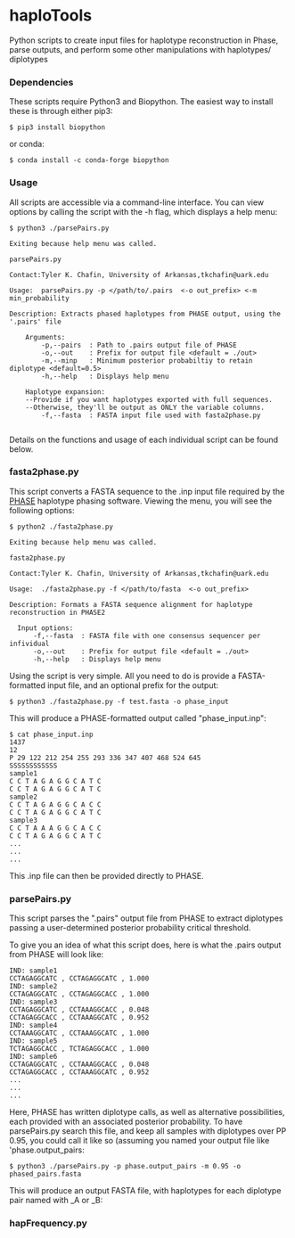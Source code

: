 # haploTools
Python scripts to create input files for haplotype reconstruction in Phase, parse outputs, and perform some other manipulations with haplotypes/ diplotypes

### Dependencies

These scripts require Python3 and Biopython. The easiest way to install these is through either pip3:

```
$ pip3 install biopython
```
or conda:
```
$ conda install -c conda-forge biopython
```

### Usage 
All scripts are accessible via a command-line interface. You can view options by calling the script with the -h flag, which displays a help menu:
```
$ python3 ./parsePairs.py

Exiting because help menu was called.

parsePairs.py

Contact:Tyler K. Chafin, University of Arkansas,tkchafin@uark.edu

Usage:  parsePairs.py -p </path/to/.pairs  <-o out_prefix> <-m min_probability

Description: Extracts phased haplotypes from PHASE output, using the '.pairs' file

	Arguments:
		-p,--pairs	: Path to .pairs output file of PHASE
		-o,--out	: Prefix for output file <default = ./out>
		-m,--minp	: Minimum posterior probabiltiy to retain diplotype <default=0.5>
		-h,--help	: Displays help menu
		
	Haplotype expansion:
	--Provide if you want haplotypes exported with full sequences.
	--Otherwise, they'll be output as ONLY the variable columns.
		-f,--fasta	: FASTA input file used with fasta2phase.py
    
  ```
  
  Details on the functions and usage of each individual script can be found below.
  
  ### fasta2phase.py
  This script converts a FASTA sequence to the .inp input file required by the [PHASE](http://stephenslab.uchicago.edu/phase/download.html) haplotype phasing software. Viewing the menu, you will see the following options:
  ```
  $ python2 ./fasta2phase.py
  
Exiting because help menu was called.

fasta2phase.py

Contact:Tyler K. Chafin, University of Arkansas,tkchafin@uark.edu

Usage:  ./fasta2phase.py -f </path/to/fasta  <-o out_prefix>

Description: Formats a FASTA sequence alignment for haplotype reconstruction in PHASE2

	Input options:
		-f,--fasta	: FASTA file with one consensus sequencer per infividual
		-o,--out	: Prefix for output file <default = ./out>
		-h,--help	: Displays help menu
  ```
  
  Using the script is very simple. All you need to do is provide a FASTA-formatted input file, and an optional prefix for the output:
  ```
  $ python3 ./fasta2phase.py -f test.fasta -o phase_input
  ```
  This will produce a PHASE-formatted output called "phase_input.inp":
  ```
  $ cat phase_input.inp
  1437
12
P 29 122 212 254 255 293 336 347 407 468 524 645
SSSSSSSSSSSS
sample1
C C T A G A G G C A T C
C C T A G A G G C A T C
sample2
C C T A G A G G C A C C
C C T A G A G G C A T C
sample3
C C T A A A G G C A C C
C C T A G A G G C A T C
...
...
...
```
This .inp file can then be provided directly to PHASE.

### parsePairs.py
This script parses the ".pairs" output file from PHASE to extract diplotypes passing a user-determined posterior probability critical threshold. 

To give you an idea of what this script does, here is what the .pairs output from PHASE will look like:
```
IND: sample1
CCTAGAGGCATC , CCTAGAGGCATC , 1.000
IND: sample2
CCTAGAGGCATC , CCTAGAGGCACC , 1.000
IND: sample3
CCTAGAGGCATC , CCTAAAGGCACC , 0.048
CCTAGAGGCACC , CCTAAAGGCATC , 0.952
IND: sample4
CCTAAAGGCATC , CCTAAAGGCATC , 1.000
IND: sample5
TCTAGAGGCACC , TCTAGAGGCACC , 1.000
IND: sample6
CCTAGAGGCATC , CCTAAAGGCACC , 0.048
CCTAGAGGCACC , CCTAAAGGCATC , 0.952
...
...
...
```
Here, PHASE has written diplotype calls, as well as alternative possibilities, each provided with an associated posterior probability. To have parsePairs.py search this file, and keep all samples with diplotypes over PP 0.95, you could call it like so (assuming you named your output file like 'phase.output_pairs:

```
$ python3 ./parsePairs.py -p phase.output_pairs -m 0.95 -o phased_pairs.fasta
```
This will produce an output FASTA file, with haplotypes for each diplotype pair named with _A or _B:

### hapFrequency.py 

  
